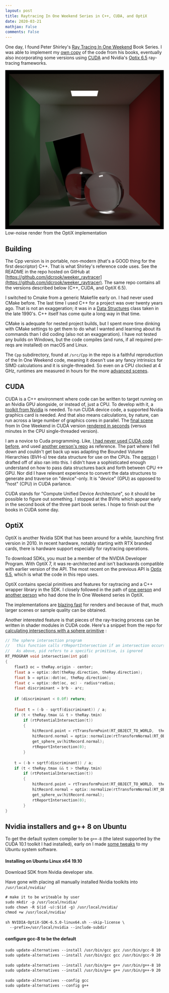 ```yaml
---
layout: post
title: Raytracing In One Weekend Series in C++, CUDA, and OptiX
date: 2020-03-21
mathjax: False
comments: False
---
```


One day, I found Peter Shirley's [Ray Tracing In One Weekend](https://github.com/RayTracing/raytracing.github.io) Book Series. I was able to implement my [own copy](https://github.com/idcrook/weeker_raytracer/tree/main/src/Cpp) of the code from his books, eventually also incorporating some versions using [CUDA](https://github.com/idcrook/weeker_raytracer/tree/main/src/Cuda) and Nvidia's [Optix 6.5](https://github.com/idcrook/weeker_raytracer/tree/main/src/OptiX) ray-tracing frameworks.

![Optix ROL final image](/images/rol-optix-final-alum_10k.png) Low-noise render from the OptiX implementation

## Building


The Cpp version is in portable, non-modern (that's a GOOD thing for the first descriptor) C++. That is what Shirley's reference code uses. See the README in the repo hosted on GitHub at  [https://github.com/idcrook/weeker_raytracer](https://github.com/idcrook/weeker_raytracer). The same repo contains all the versions described below (C++, CUDA, and OptiX 6.5).


I switched to Cmake from a generic Makefile early on. I had never used CMake before. The last time I used C++ for a project was over twenty years ago.  That is not an exaggeration; it was in a [Data Structures](https://cs.illinois.edu/courses/profile/CS225) class taken in the late 1990's. C++ itself has come quite a long way in that time.

CMake is adequate for nested project builds, but I spent more time dinking with CMake settings to get them to do what I wanted and learning about its commands than I did coding (also not an exaggeration). I have not tested any builds on Windows, but the code compiles (and runs, if all required pre-reqs are installed) on macOS and Linux.

The `Cpp` subdirectory, found at `/src/Cpp` in the repo is a faithful reproduction of the In One Weekend code, meaning it doesn't use any fancy intrinsics for SIMD calculations and it is single-threaded. So even on a CPU clocked at 4 GHz, runtimes are measured in hours for the more [advanced scenes](https://github.com/idcrook/weeker_raytracer/blob/main/README.md#image-renders-c-single-thread-cpu).

## CUDA

CUDA is a C++ environment where code can be written to target running on an Nvidia GPU alongside, or instead of, just a CPU.  To develop with it, a [toolkit from Nvidia](https://developer.nvidia.com/cuda-toolkit) is needed. To run CUDA device code, a supported Nvidia graphics card is needed. And that also means calculations, by nature, can run across a large number of graphics cores in parallel. The [final scene](https://github.com/idcrook/weeker_raytracer/blob/main/README.md#image-renders-cuda) from In One Weekend in CUDA version [rendered in seconds](https://github.com/idcrook/weeker_raytracer/blob/main/README.md#early-performance-comparisons) (versus minutes in the CPU single-threaded version).

I am a novice to Cuda programming. Like, [I had never used CUDA code before](https://github.com/idcrook/weeker_raytracer/tree/main/notes/cuda), and used [another person's repo](https://github.com/rogerallen/raytracinginoneweekendincuda) as reference. The part where I fell down and couldn't get back up was adapting the Bounded Volume Hierarchies (BVH-s) tree data structure for use on the CPUs. The [person](https://github.com/rogerallen) I drafted off of also ran into this. I didn't have a sophisticated enough understand on how to pass data structures back and forth between CPU <-> GPU. Nor did I have relevant experience to convert the data structures to generate and traverse on "device"-only. It is "device" (GPU) as opposed to "host" (CPU) in CUDA parlance.

CUDA stands for "Compute Unified Device Architecture", so it should be possible to figure out something. I stopped at the BVHs which appear early in the second book of the three part book series. I hope to finish out the books in CUDA some day.


## OptiX

OptiX is another Nvidia SDK that has been around for a while, launching first version in 2010. In recent hardware, notably starting with RTX branded cards, there is hardware support especially for raytracing operations.

To download SDKs, you must be a member of the NVIDIA Developer Program. With OptiX 7, it was re-architected and isn't backwards compatible with earlier version of the API. The most recent on the previous API is [Optix 6.5](https://developer.nvidia.com/designworks/optix/download), which is what the code in this repo uses.

OptiX contains special primitives and features for raytracing and a C++ wrapper library in the SDK. I closely followed in the path of [one person](https://github.com/trevordblack/OptixInOneWeekend) and [another person](https://github.com/joaovbs96/OptiX-Path-Tracer) who had done the In One Weekend series in OptiX.

The implementations are [blazing fast](https://github.com/idcrook/weeker_raytracer/blob/main/README.md#image-renders-optix-gpu) for renders and because of that, much larger scenes or sample quality can be obtained.

Another interested feature is that pieces of the ray-tracing process can be written in shader modules in CUDA code.  Here's a snippet from the repo for [calculating intersections with a sphere primitive](https://github.com/idcrook/weeker_raytracer/blob/main/src/OptiX/RestOfLife/geometry/sphere.cu#L39-L71) :

```c++
// The sphere intersection program
//   this function calls rtReportIntersection if an intersection occurs
//   As above, pid refers to a specific primitive, is ignored
RT_PROGRAM void intersection(int pid)
{
    float3 oc = theRay.origin - center;
    float a = optix::dot(theRay.direction, theRay.direction);
    float b = optix::dot(oc, theRay.direction);
    float c = optix::dot(oc, oc) - radius*radius;
    float discriminant = b*b - a*c;

    if (discriminant < 0.0f) return;

    float t = (-b - sqrtf(discriminant)) / a;
    if (t < theRay.tmax && t > theRay.tmin)
        if (rtPotentialIntersection(t))
        {
            hitRecord.point = rtTransformPoint(RT_OBJECT_TO_WORLD,  theRay.origin + t*theRay.direction);
            hitRecord.normal = optix::normalize(rtTransformNormal(RT_OBJECT_TO_WORLD, (hitRecord.point - center)/radius));
            get_sphere_uv(hitRecord.normal);
            rtReportIntersection(0);
        }

    t = (-b + sqrtf(discriminant)) / a;
    if (t < theRay.tmax && t > theRay.tmin)
        if (rtPotentialIntersection(t))
        {
            hitRecord.point = rtTransformPoint(RT_OBJECT_TO_WORLD,  theRay.origin + t*theRay.direction);
            hitRecord.normal = optix::normalize(rtTransformNormal(RT_OBJECT_TO_WORLD, (hitRecord.point - center)/radius));
            get_sphere_uv(hitRecord.normal);
            rtReportIntersection(0);
        }
}
```


## Nvidia installers and g++ 8 on Ubuntu

To get the default system compiler to be `g++-8` (the latest supported by the CUDA 10.1 toolkit I had installed), early on I made [some tweaks](https://github.com/idcrook/weeker_raytracer/blob/main/notes/optix/install.md) to my Ubuntu system software.


#### Installing on Ubuntu Linux x64 19.10

Download SDK from Nvidia developer site.

Have gone with placing all manually installed Nvidia toolkits into `/usr/local/nvidia/`

```shell
# make it to be writeable by user
sudo mkdir -p /usr/local/nvidia/
sudo chown -R $(id -u):$(id -g) /usr/local/nvidia/
chmod +w /usr/local/nvidia/

sh NVIDIA-OptiX-SDK-6.5.0-linux64.sh --skip-license \
  --prefix=/usr/local/nvidia --include-subdir
```


#### configure gcc-8 to be the default

```
sudo update-alternatives --install /usr/bin/gcc gcc /usr/bin/gcc-8 10
sudo update-alternatives --install /usr/bin/gcc gcc /usr/bin/gcc-9 20

sudo update-alternatives --install /usr/bin/g++ g++ /usr/bin/g++-8 10
sudo update-alternatives --install /usr/bin/g++ g++ /usr/bin/g++-9 20

sudo update-alternatives --config gcc
sudo update-alternatives --config g++
```
